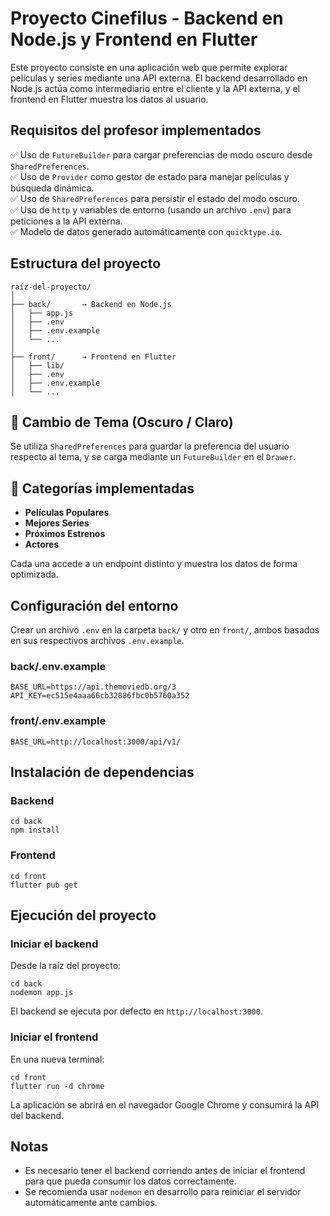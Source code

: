 # Proyecto Cinefilus - Backend en Node.js y Frontend en Flutter

Este proyecto consiste en una aplicación web que permite explorar películas y series mediante una API externa. El backend desarrollado en Node.js actúa como intermediario entre el cliente y la API externa, y el frontend en Flutter muestra los datos al usuario.

## Requisitos del profesor implementados

✅ Uso de `FutureBuilder` para cargar preferencias de modo oscuro desde `SharedPreferences`.  
✅ Uso de `Provider` como gestor de estado para manejar películas y búsqueda dinámica.  
✅ Uso de `SharedPreferences` para persistir el estado del modo oscuro.  
✅ Uso de `http` y variables de entorno (usando un archivo `.env`) para peticiones a la API externa.  
✅ Modelo de datos generado automáticamente con `quicktype.io`.

## Estructura del proyecto

```
raíz-del-proyecto/
│
├── back/       → Backend en Node.js
│   ├── app.js
│   ├── .env
│   ├── .env.example
│   └── ...
│
├── front/      → Frontend en Flutter
│   ├── lib/
│   ├── .env
│   ├── .env.example
│   └── ...
```
## 🌙 Cambio de Tema (Oscuro / Claro)

Se utiliza `SharedPreferences` para guardar la preferencia del usuario respecto al tema, y se carga mediante un `FutureBuilder` en el `Drawer`.

## 🎥 Categorías implementadas

- **Películas Populares**
- **Mejores Series**
- **Próximos Estrenos**
- **Actores**

Cada una accede a un endpoint distinto y muestra los datos de forma optimizada.

## Configuración del entorno

Crear un archivo `.env` en la carpeta `back/` y otro en `front/`, ambos basados en sus respectivos archivos `.env.example`.

### back/.env.example

```
BASE_URL=https://api.themoviedb.org/3
API_KEY=ec515e4aaa66cb32886fbc0b5760a352
```

### front/.env.example

```
BASE_URL=http://localhost:3000/api/v1/
```


## Instalación de dependencias

### Backend

```
cd back
npm install
```

### Frontend

```
cd front
flutter pub get
```

## Ejecución del proyecto

### Iniciar el backend

Desde la raíz del proyecto:

```
cd back
nodemon app.js
```

El backend se ejecuta por defecto en `http://localhost:3000`.

### Iniciar el frontend

En una nueva terminal:

```
cd front
flutter run -d chrome
```

La aplicación se abrirá en el navegador Google Chrome y consumirá la API del backend.

## Notas

- Es necesario tener el backend corriendo antes de iniciar el frontend para que pueda consumir los datos correctamente.
- Se recomienda usar `nodemon` en desarrollo para reiniciar el servidor automáticamente ante cambios.
